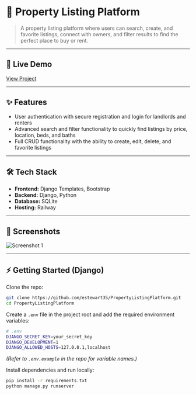 # 📌 Property Listing Platform

> A property listing platform where users can search, create, and favorite listings, connect with owners, and filter results to find the perfect place to buy or rent. 

---

## 🚀 Live Demo  
[View Project](https://property-listing-platform.up.railway.app/)

---

## ✨ Features  
- User authentication with secure registration and login for landlords and renters
- Advanced search and filter functionality to quickly find listings by price, location, beds, and baths
- Full CRUD functionality with the ability to create, edit, delete, and favorite listings

---

## 🛠️ Tech Stack  
- **Frontend:** Django Templates, Bootstrap
- **Backend:** Django, Python
- **Database:** SQLite
- **Hosting:** Railway  

---

## 📸 Screenshots  
![Screenshot 1](https://raw.githubusercontent.com/estewart35/dev-portfolio/main/public/mockups/propertylistingplatform_mockup_dark.svg)

---

## ⚡ Getting Started (Django)

Clone the repo:  
```bash
git clone https://github.com/estewart35/PropertyListingPlatform.git
cd PropertyListingPlatform
```

Create a `.env` file in the project root and add the required environment variables:
```bash
# .env
DJANGO_SECRET_KEY=your_secret_key
DJANGO_DEVELOPMENT=1
DJANGO_ALLOWED_HOSTS=127.0.0.1,localhost
```
*(Refer to `.env.example` in the repo for variable names.)*

Install dependencies and run locally:
```bash
pip install -r requirements.txt
python manage.py runserver
```
